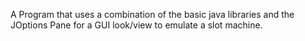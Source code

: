 A Program that uses a combination of the basic java libraries and the JOptions Pane for a GUI look/view to emulate a slot machine.
